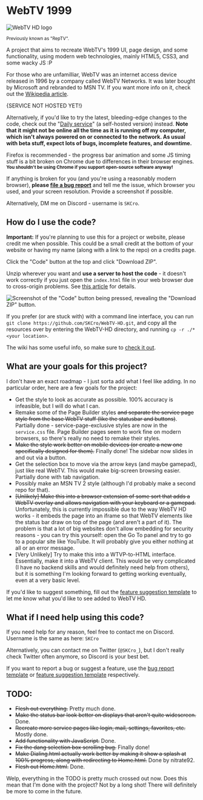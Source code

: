 # WebTV 1999
![WebTV HD logo](https://skcro.github.io/WebTV-HD/Logo.svg)

<sub>Previously known as "RepTV".</sub>

A project that aims to recreate WebTV's 1999 UI, page design, and some functionality, using modern web technologies, mainly HTML5, CSS3, and some wacky JS :P

For those who are unfamilliar, WebTV was an internet access device released in 1996 by a company called WebTV Networks. It was later bought by Microsoft and rebranded to MSN TV. If you want more info on it, check out the [Wikipedia article](https://en.wikipedia.org/wiki/MSN_TV).

{SERVICE NOT HOSTED YET!}

Alternatively, if you'd like to try the latest, bleeding-edge changes to the code, check out the "[Daily service](https://serv00.net/)" (a self-hosted version) instead. **Note that it might not be online all the time as it is running off my computer, which isn't always powered on or connected to the network. As usual with beta stuff, expect lots of bugs, incomplete features, and downtime.**

Firefox is recommended - the progress bar animation and some JS timing stuff is a bit broken on Chrome due to differences in their browser engines. <sub>**You shouldn't be using Chrome if you support open-source software anyway!**</sub>

If anything is broken for you (and you're using a reasonably modern browser), **please [file a bug report](https://github.com/marioo/WebTV-HD/issues/new?assignees=&labels=bug&projects=&template=bug_report.md&title=%5BBug%5D+)** and tell me the issue, which browser you used, and your screen resolution. Provide a screenshot if possible.

Alternatively, DM me on Discord - username is `SKCro`.

## How do I use the code?
**Important:** If you're planning to use this for a project or website, please credit me when possible. This could be a small credit at the bottom of your website or having my name (along with a link to the repo) on a credits page.
 
Click the "Code" button at the top and click "Download ZIP".

Unzip wherever you want and **use a server to host the code** - it doesn't work correctly if you just open the `index.html` file in your web browser due to cross-origin problems. See [this article](https://github.com/SKCro/WebTV-HD/wiki/Why-can't-I-run-WebTV-HD-by-opening-index.html%3F) for details.
 
![Screenshot of the "Code" button being pressed, revealing the "Download ZIP" button.](https://i.imgur.com/bXnlbAJ.png)

If you prefer (or are stuck with) with a command line interface, you can run `git clone https://github.com/SKCro/WebTV-HD.git`, and copy all the resources over by entering the WebTV-HD directory, and running `cp -r ./* <your location>`.

The wiki has some useful info, so make sure to [check it out](https://github.com/SKCro/WebTV-HD/wiki/).

## What are your goals for this project?
I don't have an exact roadmap - I just sorta add what I feel like adding. In no particular order, here are a few goals for the project:
- Get the style to look as accurate as possible. 100% accuracy is infeasible, but I will do what I can.
- Remake some of the Page Builder styles ~~and separate the service page style from the base WebTV stuff (like the statusbar and buttons)~~. Partially done - service-page-exclusive styles are now in the `service.css` file. Page Builder pages seem to work fine on modern browsers, so there's really no need to remake their styles.
- ~~Make the style work better on mobile devices (or create a new one specifically designed for them).~~ Finally done! The sidebar now slides in and out via a button.
- Get the selection box to move via the arrow keys (and maybe gamepad), just like real WebTV. This would make big-screen browsing easier. Partially done with tab navigation.
- Possibly make an MSN TV 2 style (although I'd probably make a second repo for that).
- ~~\[Unlikely\] Make this into a browser extension of some sort that adds a WebTV overlay and allows navigation with your keyboard or a gamepad.~~ Unfortunately, this is currently impossible due to the way WebTV HD works - it embeds the page into an iframe so that WebTV elements like the status bar draw on top of the page (and aren't a part of it). The problem is that a lot of big websites don't allow embedding for security reasons - you can try this yourself: open the Go To panel and try to go to a popular site like YouTube. It will probably give you either nothing at all or an error message.
- \[Very Unlikely\] Try to make this into a WTVP-to-HTML interface. Essentially, make it into a WebTV client. This would be very complicated (I have no backend skills and would definitely need help from others), but it is something I'm looking forward to getting working eventually, even at a very basic level.

If you'd like to suggest something, fill out the [feature suggestion template](https://github.com/SKCro/WebTV-HD/issues/new?assignees=SKCro&labels=enhancement&projects=&template=feature-request.md&title=%5BRequest%5D+) to let me know what you'd like to see added to WebTV HD.

## What if I need help using this code?
If you need help for any reason, feel free to contact me on Discord. Username is the same as here: `SKCro`

Alternatively, you can contact me on Twitter (`@SKCro_`), but I don't really check Twitter often anymore, so Discord is your best bet.

If you want to report a bug or suggest a feature, use the [bug report template](https://github.com/SKCro/WebTV-HD/issues/new?assignees=&labels=bug&projects=&template=bug_report.md&title=%5BBug%5D+) or [feature suggestion template](https://github.com/SKCro/WebTV-HD/issues/new?assignees=SKCro&labels=enhancement&projects=&template=feature-request.md&title=%5BRequest%5D+) respectively.

## TODO:
- ~~Flesh out everything.~~ Pretty much done.
- ~~Make the status bar look better on displays that aren't quite widescreen.~~ Done.
- ~~Recreate more service pages like login, mail, settings, favorites, etc.~~ Mostly done.
- ~~Add functionality with JavaScript.~~ Done.
- ~~Fix the dang selection box scrolling bug.~~ Finally done!
- ~~Make Dialing.html actually work better by making it show a splash at 100% progress, along with redirecting to Home.html.~~ Done by nitrate92.
- ~~Flesh out Home.html.~~ Done.

Welp, everything in the TODO is pretty much crossed out now. Does this mean that I'm done with the project? Not by a long shot! There will definitely be more to come in the future.
